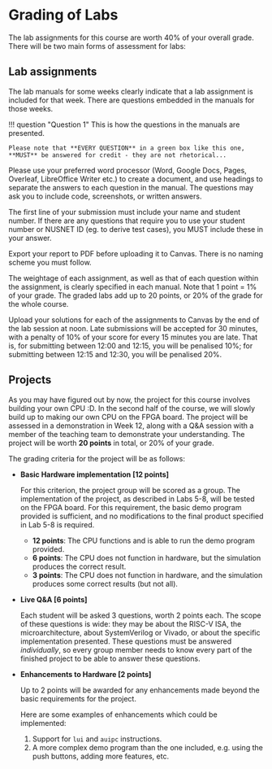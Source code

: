 # Grading of Labs

The lab assignments for this course are worth 40% of your overall grade. There will be two main forms of assessment for labs:

## Lab assignments

The lab manuals for some weeks clearly indicate that a lab assignment is included for that week. There are questions embedded in the manuals for those weeks. 

!!! question "Question 1"
	This is how the questions in the manuals are presented. 
	
	Please note that **EVERY QUESTION** in a green box like this one, **MUST** be answered for credit - they are not rhetorical...

Please use your preferred word processor (Word, Google Docs, Pages, Overleaf, LibreOffice Writer etc.) to create a document, and use headings to separate the answers to each question in the manual. The questions may ask you to include code, screenshots, or written answers. 

The first line of your submission must include your name and student number. If there are any questions that require you to use your student number or NUSNET ID (eg. to derive test cases), you MUST include these in your answer.

Export your report to PDF before uploading it to Canvas. There is no naming scheme you must follow. 

The weightage of each assignment, as well as that of each question within the assignment, is clearly specified in each manual. Note that 1 point = 1% of your grade. The graded labs add up to 20 points, or 20% of the grade for the whole course. 

Upload your solutions for each of the assignments to Canvas by the end of the lab session at noon. Late submissions will be accepted for 30 minutes, with a penalty of 10% of your score for every 15 minutes you are late. That is, for submitting between 12:00 and 12:15, you will be penalised 10%; for submitting between 12:15 and 12:30, you will be penalised 20%. 

## Projects

As you may have figured out by now, the project for this course involves building your own CPU :D. In the second half of the course, we will slowly build up to making our own CPU on the FPGA board. The project will be assessed in a demonstration in Week 12, along with a Q&A session with a member of the teaching team to demonstrate your understanding. The project will be worth **20 points** in total, or 20% of your grade.

The grading criteria for the project will be as follows: 

* **Basic Hardware implementation [12 points]**

	For this criterion, the project group will be scored as a group. The implementation of the project, as described in Labs 5-8, will be tested on the FPGA board. For this requirement, the basic demo program provided is sufficient, and no modifications to the final product specified in Lab 5-8 is required. 

	* **12 points**: The CPU functions and is able to run the demo program provided. 
	* **6 points**: The CPU does not function in hardware, but the simulation produces the correct result. 
	* **3 points**: The CPU does not function in hardware, and the simulation produces some correct results (but not all). 

* **Live Q&A [6 points]**

	Each student will be asked 3 questions, worth 2 points each. The scope of these questions is wide: they may be about the RISC-V ISA, the microarchitecture, about SystemVerilog or Vivado, or about the specific implementation presented. These questions must be answered *individually*, so every group member needs to know every part of the finished project to be able to answer these questions. 

* **Enhancements to Hardware [2 points]**

	Up to 2 points will be awarded for any enhancements made beyond the basic requirements for the project. 

	Here are some examples of enhancements which could be implemented:

	1. Support for `lui` and `auipc` instructions. 
	2. A more complex demo program than the one included, e.g. using the push buttons, adding more features, etc. 




